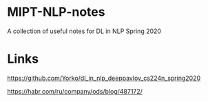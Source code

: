 # MIPT-NLP-notes
A collection of useful notes for DL in NLP Spring 2020
# Links
https://github.com/Yorko/dl_in_nlp_deeppavlov_cs224n_spring2020

https://habr.com/ru/company/ods/blog/487172/
